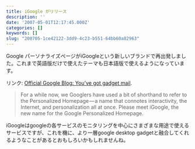 ```yaml
---
title: iGoogle がリリース
description: ''
date: '2007-05-01T12:17:45.000Z'
categories: []
keywords: []
slug: "200705-1ce42122-3dd9-4c23-b551-64bb60a82963"
---
```

Google パーソナライズページがiGoogleという新しいブランドで再出発しました。これまで英語版だけで使えたテーマも日本語版で使えるようになっています。

リンク: [Official Google Blog: You’ve got gadget mail](http://googleblog.blogspot.com/2007/04/youve-got-gadget-mail.html "Official Google Blog: You've got gadget mail").

> For a while now, we Googlers have used a bit of shorthand to refer to the Personalized Homepage — a name that connotes interactivity, the Internet, and personalization all at once. Please meet iGoogle, the new name for the Google Personalized Homepage.

iGoogleはgoogleの各サービスのモニタリングを中心にさまざまな用途で使えるサービスですが、これを機に、より一層google desktop gadgetと融合してくれるようなことがあるとおもしろいかもしれませんね。